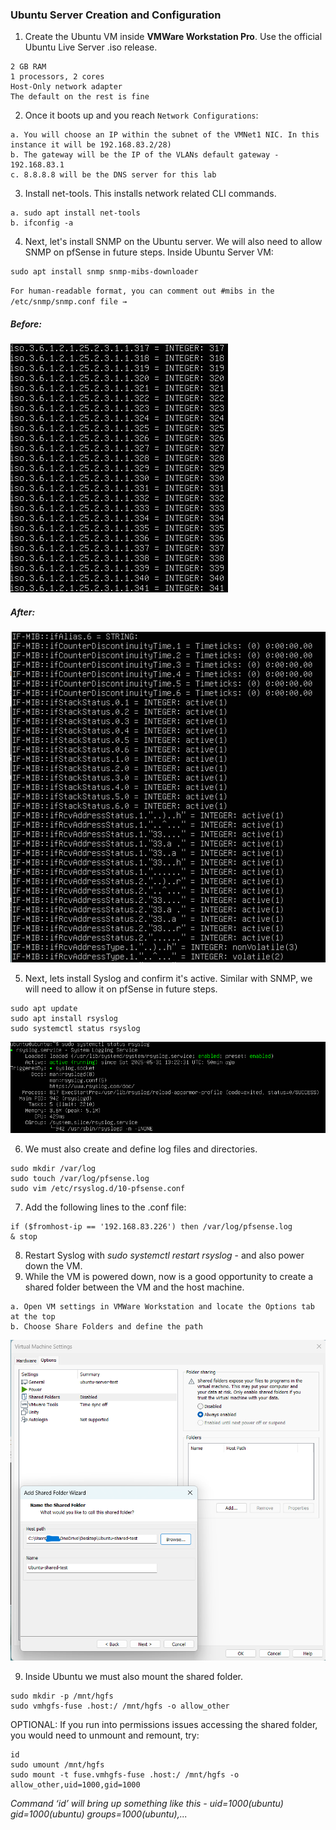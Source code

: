 ### Ubuntu Server Creation and Configuration
1. Create the Ubuntu VM inside **VMWare Workstation Pro**. Use the official Ubuntu Live Server .iso release.
```
2 GB RAM
1 processors, 2 cores
Host-Only network adapter
The default on the rest is fine
```

2. Once it boots up and you reach `Network Configurations`:
```
a. You will choose an IP within the subnet of the VMNet1 NIC. In this instance it will be 192.168.83.2/28)
b. The gateway will be the IP of the VLANs default gateway - 192.168.83.1
c. 8.8.8.8 will be the DNS server for this lab
```

3. Install net-tools. This installs network related CLI commands.
```
a. sudo apt install net-tools
b. ifconfig -a
```

4. Next, let's install SNMP on the Ubuntu server. We will also need to allow SNMP on pfSense in future steps. Inside Ubuntu Server VM:
```
sudo apt install snmp snmp-mibs-downloader
```
`For human-readable format, you can comment out #mibs in the /etc/snmp/snmp.conf file → `
##### Before: 
![mibs output 1](https://github.com/nickbruggen90/LabsVol8021Q/blob/main/Project%201%3A%20NetOps%20Monitoring/Images/Screenshot%202025-05-29%20185249.png)
##### After:
![mibs output 2](https://github.com/nickbruggen90/LabsVol8021Q/blob/main/Project%201%3A%20NetOps%20Monitoring/Images/Screenshot%202025-05-29%20185400.png)

5. Next, lets install Syslog and confirm it's active. Similar with SNMP, we will need to allow it on pfSense in future steps.
```
sudo apt update
sudo apt install rsyslog
sudo systemctl status rsyslog
```
![syslog active 1](https://github.com/nickbruggen90/LabsVol8021Q/blob/main/Project%201%3A%20NetOps%20Monitoring/Images/Screenshot%202025-05-31%20071256.png)

6. We must also create and define log files and directories.
```
sudo mkdir /var/log
sudo touch /var/log/pfsense.log
sudo vim /etc/rsyslog.d/10-pfsense.conf
```

7. Add the following lines to the .conf file:
```
if ($fromhost-ip == '192.168.83.226') then /var/log/pfsense.log
& stop
```

8. Restart Syslog with *sudo systemctl restart rsyslog* - and also power down the VM.
9. While the VM is powered down, now is a good opportunity to create a shared folder between the VM and the host machine.
```
a. Open VM settings in VMWare Workstation and locate the Options tab at the top
b. Choose Share Folders and define the path
```
![shared folder 1](https://github.com/nickbruggen90/LabsVol8021Q/blob/main/Project%201%3A%20NetOps%20Monitoring/Images/Screenshot%202025-05-31%20075236.png)

9. Inside Ubuntu we must also mount the shared folder.
```
sudo mkdir -p /mnt/hgfs
sudo vmhgfs-fuse .host:/ /mnt/hgfs -o allow_other
```

OPTIONAL: If you run into permissions issues accessing the shared folder, you would need to unmount and remount, try:
```
id
sudo umount /mnt/hgfs
sudo mount -t fuse.vmhgfs-fuse .host:/ /mnt/hgfs -o allow_other,uid=1000,gid=1000
```
*Command ‘id’ will bring up something like this - uid=1000(ubuntu) gid=1000(ubuntu) groups=1000(ubuntu),...*
